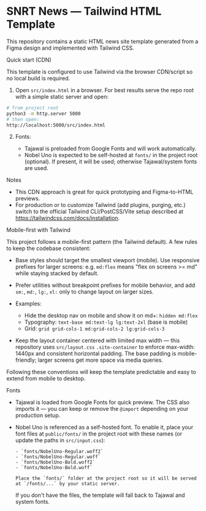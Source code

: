 # SNRT News — Tailwind HTML Template

This repository contains a static HTML news site template generated from a Figma design and implemented with Tailwind CSS.

Quick start (CDN)

This template is configured to use Tailwind via the browser CDN/script so no local build is required.

1. Open `src/index.html` in a browser. For best results serve the repo root with a simple static server and open:

```bash
# from project root
python3 -m http.server 5000
# then open:
http://localhost:5000/src/index.html
```

2. Fonts:

    - Tajawal is preloaded from Google Fonts and will work automatically.
    - Nobel Uno is expected to be self-hosted at `fonts/` in the project root (optional). If present, it will be used; otherwise Tajawal/system fonts are used.

Notes

- This CDN approach is great for quick prototyping and Figma-to-HTML previews.
- For production or to customize Tailwind (add plugins, purging, etc.) switch to the official Tailwind CLI/PostCSS/Vite setup described at https://tailwindcss.com/docs/installation.

Mobile-first with Tailwind

This project follows a mobile-first pattern (the Tailwind default). A few rules to keep the codebase consistent:

- Base styles should target the smallest viewport (mobile). Use responsive prefixes for larger screens: e.g. `md:flex` means "flex on screens >= md" while staying stacked by default.
- Prefer utilities without breakpoint prefixes for mobile behavior, and add `sm:`, `md:`, `lg:`, `xl:` only to change layout on larger sizes.
- Examples:

    - Hide the desktop nav on mobile and show it on md+: `hidden md:flex`
    - Typography: `text-base md:text-lg lg:text-2xl` (base is mobile)
    - Grid: `grid grid-cols-1 md:grid-cols-2 lg:grid-cols-3`

- Keep the layout container centered with limited max width — this repository uses `src/layout.css` `.site-container` to enforce max-width: 1440px and consistent horizontal padding. The base padding is mobile-friendly; larger screens get more space via media queries.

Following these conventions will keep the template predictable and easy to extend from mobile to desktop.

Fonts

- Tajawal is loaded from Google Fonts for quick preview. The CSS also imports it — you can keep or remove the `@import` depending on your production setup.
- Nobel Uno is referenced as a self-hosted font. To enable it, place your font files at `public/fonts/` in the project root with these names (or update the paths in `src/input.css`):

      - `fonts/NobelUno-Regular.woff2`
      - `fonts/NobelUno-Regular.woff`
      - `fonts/NobelUno-Bold.woff2`
      - `fonts/NobelUno-Bold.woff`

      Place the `fonts/` folder at the project root so it will be served at `/fonts/...` by your static server.

  If you don't have the files, the template will fall back to Tajawal and system fonts.
